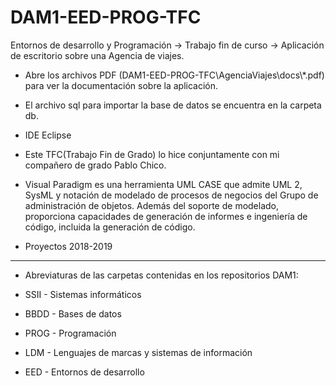 # DAM1-EED-PROG-TFC
Entornos de desarrollo y Programación -> Trabajo fin de curso -> Aplicación de escritorio sobre una Agencia de viajes.

* Abre los archivos PDF (DAM1-EED-PROG-TFC\AgenciaViajes\docs\\*.pdf) para ver la documentación sobre la aplicación.
* El archivo sql para importar la base de datos se encuentra en la carpeta db.

* IDE Eclipse

* Este TFC(Trabajo Fin de Grado) lo hice conjuntamente con mi compañero de grado Pablo Chico.

* Visual Paradigm es una herramienta UML CASE que admite UML 2, SysML y notación de modelado de procesos de negocios
del Grupo de administración de objetos. Además del soporte de modelado, proporciona capacidades de generación de informes
e ingeniería de código, incluida la generación de código.

* Proyectos 2018-2019
*******************************************************************
* Abreviaturas de las carpetas contenidas en los repositorios DAM1:

* SSII - Sistemas informáticos
* BBDD - Bases de datos
* PROG - Programación
* LDM - Lenguajes de marcas y sistemas de información
* EED - Entornos de desarrollo
